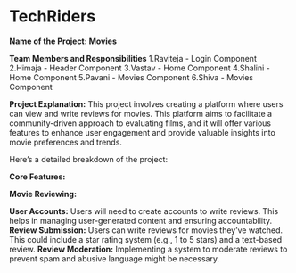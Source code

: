 # TechRiders

**Name of the Project: Movies**

**Team Members and Responsibilities**
1.Raviteja - Login Component
2.Himaja   - Header Component
3.Vastav   - Home Component
4.Shalini  - Home Component
5.Pavani   - Movies Component
6.Shiva    - Movies Component

**Project Explanation:**
This project involves creating a platform where users can view and write reviews for movies. This platform aims to facilitate a community-driven approach to evaluating films, and it will offer various features to enhance user engagement and provide valuable insights into movie preferences and trends. 

Here’s a detailed breakdown of the project: 

**Core Features:**

**Movie Reviewing:**

 **User Accounts:** Users will need to create accounts to write reviews. This helps in managing user-generated content and ensuring accountability.
 **Review Submission:** Users can write reviews for movies they’ve watched. This could include a star rating system (e.g., 1 to 5 stars) and a text-based review.
 **Review Moderation:** Implementing a system to moderate reviews to prevent spam and abusive language might be necessary.
